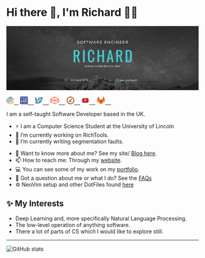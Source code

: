 # Hi there 👋, I'm Richard 🏳️‍🌈

![Banner](https://github.com/MeRichard123/MeRichard123/blob/master/Github-Banner-new.png)

<div align="left">
  <div>
    <a href="https://dev.to/merichard123"><img src='./devto.png' alt='dev' height='20'>&nbsp;  &nbsp;</a>
    <a href="https://www.linkedin.com/in/richardcoric/"><img src='./linkedin.png' alt='linkedin' height='20'> &nbsp;  &nbsp;</a>
    <a href="https://twitter.com/Richard5977"><img src='./twitter.png' alt='twitter' height='20'> &nbsp;  &nbsp;</a>
    <a href="https://codepen.io/MeRichard123"><img src='./codepen.png' alt='codepen' height='20'> &nbsp;  &nbsp;</a>
    <a href="https://stackoverflow.com/users/10276472"><img src='stackoverflow.png' alt='stackoverflow' height='20'> &nbsp;  &nbsp;</a>
    <a href="https://www.youtube.com/channel/UCJfXfGX3vMK_FpuqpasCK1g"><img src='./youtube.png' alt='YouTube' height='20'> &nbsp;  &nbsp;</a>
    <a href="https://gitlab.com/MeRichard123"><img src='./gitlab.png' alt='GitLab' height='20'> &nbsp;  &nbsp;</a>
    <br/>
  <div>
 <!-- <a href="https://app.daily.dev/DailyDevTips">
   <img src="https://github.com/MeRichard123/MeRichard123/blob/master/devcard.svg" width="256" align="right" alt="RichardMe123's Dev Card"/>
  </a> -->

  I am a self-taught Software Developer based in the UK.
    
  - ⚡ I am a Computer Science Student at the University of Lincoln
  - 🔭 I’m currently working on RichTools.
  - 🌱 I’m currently writing segmentation faults.
  <!-- - 💡 Also currently experimenting with C of all things. -->
  - 💬 Want to know more about me? See my site/ [Blog here](https://richardcoric.dev/blogs).
  - 📫 How to reach me: Through my [website](https://merichard123.github.io/).
  - 💻 You can see some of my work on my [portfolio](https://richardcoric.dev/).
  - 🤔 Got a question about me or what I do? See the [FAQs](https://github.com/MeRichard123/MeRichard123/blob/master/FAQ.md)
  - ⚙ NeoVim setup and other DotFiles found [here](https://github.com/MeRichard123/dotfiles)

   
</div>
<h2> ✨ My Interests </h2>
<div>
<ul>
  <li>Deep Learning and, more specifically Natural Language Processing.</li>
  <li>The low-level operation of anything software.</li>
  <li>There a lot of parts of CS which I would like to explore still.</li>
</ul>
</div>

<hr/>

![GitHub stats](https://github-readme-stats.vercel.app/api?username=MeRichard123&show_icons=true&theme=synthwave)

<!--
[![Top Langs](https://github-readme-stats.vercel.app/api/top-langs/?username=MeRichard123&layout=compact&theme=synthwave)](https://github.com/anuraghazra/github-readme-stats)
-->
